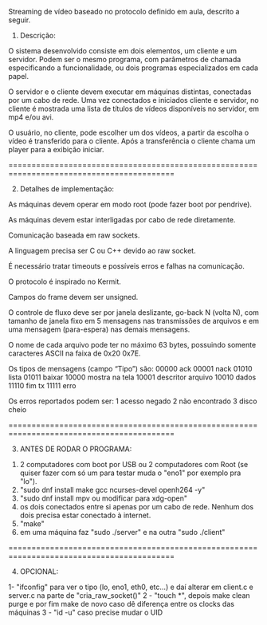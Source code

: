 Streaming de vídeo baseado no protocolo definido em aula, descrito a seguir.



1. Descrição:

O sistema desenvolvido consiste em dois elementos, um cliente e um servidor. Podem ser o mesmo
programa, com parâmetros de chamada especificando a funcionalidade, ou dois programas
especializados em cada papel.

O servidor e o cliente devem executar em máquinas distintas, conectadas por um cabo de rede.
Uma vez conectados e iniciados cliente e servidor, no cliente é mostrada uma lista de títulos de
vídeos disponíveis no servidor, em mp4 e/ou avi.

O usuário, no cliente, pode escolher um dos vídeos, a partir da escolha o vídeo é
transferido para o cliente. Após a transferência o cliente chama um player para a exibição iniciar.

==========================================================================================

2. Detalhes de implementação:

As máquinas devem operar em modo root (pode fazer boot por pendrive).

As máquinas devem estar interligadas por cabo de rede diretamente.

Comunicação baseada em raw sockets.

A linguagem precisa ser C ou C++ devido ao raw socket.

É necessário tratar timeouts e possíveis erros e falhas na comunicação.

O protocolo é inspirado no Kermit.

Campos do frame devem ser unsigned.

O controle de fluxo deve ser por janela deslizante, go-back N (volta N), com tamanho de janela fixo
em 5 mensagens nas transmissões de arquivos e em uma mensagem (para-espera) nas demais
mensagens.

O nome de cada arquivo pode ter no máximo 63 bytes, possuindo
somente caracteres ASCII na faixa de 0x20 0x7E.

Os tipos de mensagens (campo “Tipo”) são:
00000 ack
00001 nack
01010 lista
01011 baixar
10000 mostra na tela
10001 descritor arquivo
10010 dados
11110 fim tx
11111 erro

Os erros reportados podem ser:
1 acesso negado
2 não encontrado
3 disco cheio

==========================================================================================

3. ANTES DE RODAR O PROGRAMA:

1) 2 computadores com boot por USB ou 2 computadores com Root (se quiser fazer com só um para testar muda o "eno1" por exemplo pra "lo").
2) "sudo dnf install make gcc ncurses-devel openh264 -y"
3) "sudo dnf install mpv ou modificar para xdg-open"
4) os dois conectados entre si apenas por um cabo de rede. Nenhum dos dois precisa estar conectado à internet.
5) "make"
6) em uma máquina faz "sudo ./server" e na outra "sudo ./client"

==========================================================================================

4. OPCIONAL:

1- "ifconfig" para ver o tipo (lo, eno1, eth0, etc...) e daí alterar em client.c e server.c na parte de "cria_raw_socket()"
2 - "touch *", depois make clean purge e por fim make de novo caso dê diferença entre os clocks das máquinas
3 - "id -u" caso precise mudar o UID
